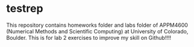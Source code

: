 # testrep
This repository contains homeworks folder and labs folder of APPM4600 (Numerical Methods and Scientific Computing) at University of Colorado, Boulder. This is for lab 2 exercises to improve my skill on Github!!!!
